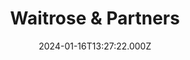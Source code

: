 ---
date: 2024-01-16T13:27:22.000Z
title: Waitrose & Partners
latitude: 52.03558142417081
longitude: 0.7317279136050154
category: checkin
---